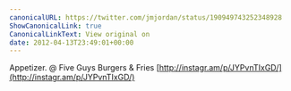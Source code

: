 ```yaml
---
canonicalURL: https://twitter.com/jmjordan/status/190949743252348928
ShowCanonicalLink: true
CanonicalLinkText: View original on
date: 2012-04-13T23:49:01+00:00
---
```

Appetizer.  @ Five Guys Burgers & Fries [http://instagr.am/p/JYPvnTIxGD/](http://instagr.am/p/JYPvnTIxGD/)